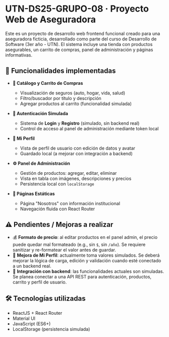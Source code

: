 # UTN-DS25-GRUPO-08 · Proyecto Web de Aseguradora

Este es un proyecto de desarrollo web frontend funcional creado para una aseguradora ficticia, desarrollado como parte del curso de Desarrollo de Software (3er año - UTN). El sistema incluye una tienda con productos asegurables, un carrito de compras, panel de administración y páginas informativas.

## 🧩 Funcionalidades implementadas

- **🛒 Catálogo y Carrito de Compras**
  - Visualización de seguros (auto, hogar, vida, salud)
  - Filtro/buscador por título y descripción
  - Agregar productos al carrito (funcionalidad simulada)

- **🔐 Autenticación Simulada**
  - Sistema de **Login** y **Registro** (simulado, sin backend real)
  - Control de acceso al panel de administración mediante token local

- **🧑 Mi Perfil**
  - Vista de perfil de usuario con edición de datos y avatar
  - Guardado local (a mejorar con integración a backend)

- **⚙️ Panel de Administración**
  - Gestión de productos: agregar, editar, eliminar
  - Vista en tabla con imágenes, descripciones y precios
  - Persistencia local con `localStorage`

- **📄 Páginas Estáticas**
  - Página "Nosotros" con información institucional
  - Navegación fluida con React Router

## ⚠️ Pendientes / Mejoras a realizar

- 💰 **Formato de precio**: al editar productos en el panel admin, el precio puede quedar mal formateado (e.g., sin `$`, sin `/año`). Se requiere sanitizar y re-formatear el valor antes de guardar.
- 👤 **Mejora de Mi Perfil**: actualmente toma valores simulados. Se deberá mejorar la lógica de carga, edición y validación cuando esté conectado a un backend real.
- 🔗 **Integración con backend**: las funcionalidades actuales son simuladas. Se planea conectar a una API REST para autenticación, productos, carrito y perfil de usuario.

## 🛠️ Tecnologías utilizadas

- ReactJS + React Router
- Material UI
- JavaScript (ES6+)
- LocalStorage (persistencia simulada)



